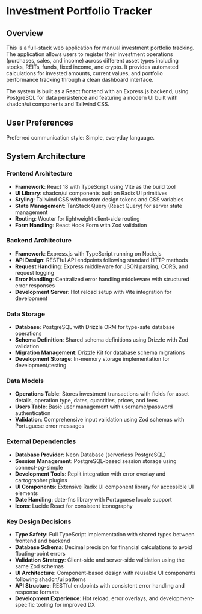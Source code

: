 # Investment Portfolio Tracker

## Overview

This is a full-stack web application for manual investment portfolio tracking. The application allows users to register their investment operations (purchases, sales, and income) across different asset types including stocks, REITs, funds, fixed income, and crypto. It provides automated calculations for invested amounts, current values, and portfolio performance tracking through a clean dashboard interface.

The system is built as a React frontend with an Express.js backend, using PostgreSQL for data persistence and featuring a modern UI built with shadcn/ui components and Tailwind CSS.

## User Preferences

Preferred communication style: Simple, everyday language.

## System Architecture

### Frontend Architecture
- **Framework**: React 18 with TypeScript using Vite as the build tool
- **UI Library**: shadcn/ui components built on Radix UI primitives
- **Styling**: Tailwind CSS with custom design tokens and CSS variables
- **State Management**: TanStack Query (React Query) for server state management
- **Routing**: Wouter for lightweight client-side routing
- **Form Handling**: React Hook Form with Zod validation

### Backend Architecture
- **Framework**: Express.js with TypeScript running on Node.js
- **API Design**: RESTful API endpoints following standard HTTP methods
- **Request Handling**: Express middleware for JSON parsing, CORS, and request logging
- **Error Handling**: Centralized error handling middleware with structured error responses
- **Development Server**: Hot reload setup with Vite integration for development

### Data Storage
- **Database**: PostgreSQL with Drizzle ORM for type-safe database operations
- **Schema Definition**: Shared schema definitions using Drizzle with Zod validation
- **Migration Management**: Drizzle Kit for database schema migrations
- **Development Storage**: In-memory storage implementation for development/testing

### Data Models
- **Operations Table**: Stores investment transactions with fields for asset details, operation type, dates, quantities, prices, and fees
- **Users Table**: Basic user management with username/password authentication
- **Validation**: Comprehensive input validation using Zod schemas with Portuguese error messages

### External Dependencies
- **Database Provider**: Neon Database (serverless PostgreSQL)
- **Session Management**: PostgreSQL-based session storage using connect-pg-simple
- **Development Tools**: Replit integration with error overlay and cartographer plugins
- **UI Components**: Extensive Radix UI component library for accessible UI elements
- **Date Handling**: date-fns library with Portuguese locale support
- **Icons**: Lucide React for consistent iconography

### Key Design Decisions
- **Type Safety**: Full TypeScript implementation with shared types between frontend and backend
- **Database Schema**: Decimal precision for financial calculations to avoid floating-point errors
- **Validation Strategy**: Client-side and server-side validation using the same Zod schemas
- **UI Architecture**: Component-based design with reusable UI components following shadcn/ui patterns
- **API Structure**: RESTful endpoints with consistent error handling and response formats
- **Development Experience**: Hot reload, error overlays, and development-specific tooling for improved DX